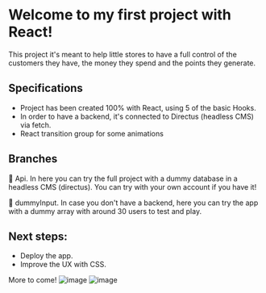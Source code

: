 # Welcome to my first project with React!

This project it's meant to help little stores to have a full control of the customers they have, the money they spend and the points they generate.

## Specifications
* Project has been created 100% with React, using 5 of the basic Hooks.
* In order to have a backend, it's connected to Directus (headless CMS) via fetch.
* React transition group for some animations

## Branches

🥇 Api. In here you can try the full project with a dummy database in a headless CMS (directus). You can try with your own account if you have it!

🥈 dummyInput. In case you don't have a backend, here you can try the app with a dummy array with around 30 users to test and play.

## Next steps:
  - Deploy the app.
  - Improve the UX with CSS.

More to come!
![image](https://user-images.githubusercontent.com/37580657/190418676-e5194ba6-cc28-4df9-a2e3-6d9c5a90b7b9.png)
![image](https://user-images.githubusercontent.com/37580657/190418808-de9c67e8-22eb-45be-87b3-7d39f000ba2f.png)
